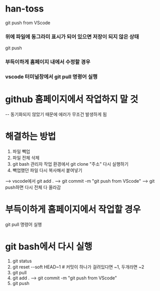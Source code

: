 # han-toss

git push from VScode
### 위에 파일에 동그라미 표시가 되어 있으면 저장이 되지 않은 상태

git push

### 부득이하게 홈페이지 내에서 수정할 경우
### vscode 터미널창에서 git pull 명령어 실행

# github 홈페이지에서 작업하지 말 것
-- 동기화되지 않았기 때문에 에러가 무조건 발생하게 됨

# 해결하는 방법
1. 파일 빽업
2. 파일 전체 삭제
3. git bash 관리자 작업 환경에서 git clone "주소" 다시 실행하기
4. 빽업했던 파일 다시 복사해서 붙여넣기

--> vscode에서 git add . --> git commit -m "git push from VScode" --> git push하면
다시 전체 다 올라감

# 부득이하게 홈페이지에서 작업할 경우
git pull 명령어 실행

# git bash에서 다시 실행
1. git status
2. git reset --soft HEAD~1 # 커밋이 하나가 걸려있다면 ~1, 두개라면 ~2
3. git pull
4. git add . --> git commit -m "git push from VScode"
5. git push